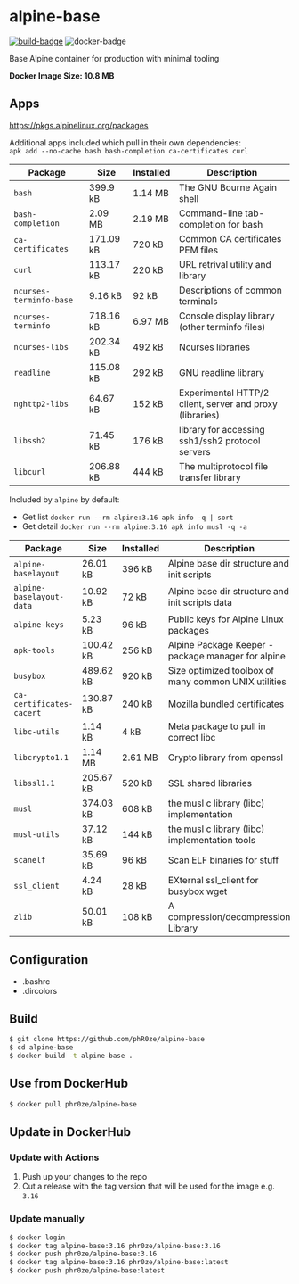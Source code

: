alpine-base
====================================================================================================
[![build-badge](https://github.com/phR0ze/alpine-base/workflows/Build%20Docker%20Image/badge.svg)](https://github.com/phR0ze/alpine-base/actions)
![docker-badge](https://img.shields.io/docker/v/phr0ze/alpine-base?label=Docker%20Image)

Base Alpine container for production with minimal tooling

**Docker Image Size: 10.8 MB**

## Apps
https://pkgs.alpinelinux.org/packages

Additional apps included which pull in their own dependencies:  
`apk add --no-cache bash bash-completion ca-certificates curl`

| Package                   | Size      | Installed | Description
| ------------------------- | --------- | --------- | ------------------------------------------
| `bash`                    | 399.9 kB  | 1.14 MB   | The GNU Bourne Again shell
| `bash-completion`         | 2.09 MB   | 2.19 MB   | Command-line tab-completion for bash
| `ca-certificates`         | 171.09 kB | 720 kB    | Common CA certificates PEM files
| `curl`                    | 113.17 kB | 220 kB    | URL retrival utility and library
| `ncurses-terminfo-base`   | 9.16 kB   | 92 kB     | Descriptions of common terminals
| `ncurses-terminfo`        | 718.16 kB | 6.97 MB   | Console display library (other terminfo files)
| `ncurses-libs`            | 202.34 kB | 492 kB    | Ncurses libraries
| `readline`                | 115.08 kB | 292 kB    | GNU readline library
| `nghttp2-libs`            | 64.67 kB  | 152 kB    | Experimental HTTP/2 client, server and proxy (libraries)
| `libssh2`                 | 71.45 kB  | 176 kB    | library for accessing ssh1/ssh2 protocol servers
| `libcurl`                 | 206.88 kB | 444 kB    | The multiprotocol file transfer library

Included by `alpine` by default:
* Get list `docker run --rm alpine:3.16 apk info -q | sort`
* Get detail `docker run --rm alpine:3.16 apk info musl -q -a`

| Package                   | Size      | Installed | Description
| ------------------------- | --------- | --------- | ------------------------------------------
| `alpine-baselayout`       | 26.01 kB  | 396 kB    | Alpine base dir structure and init scripts
| `alpine-baselayout-data`  | 10.92 kB  | 72 kB     | Alpine base dir structure and init scripts data
| `alpine-keys`             | 5.23 kB   | 96 kB     | Public keys for Alpine Linux packages
| `apk-tools`               | 100.42 kB | 256 kB    | Alpine Package Keeper - package manager for alpine
| `busybox`                 | 489.62 kB | 920 kB    | Size optimized toolbox of many common UNIX utilities
| `ca-certificates-cacert`  | 130.87 kB | 240 kB    | Mozilla bundled certificates
| `libc-utils`              | 1.14 kB   | 4 kB      | Meta package to pull in correct libc
| `libcrypto1.1`            | 1.14 MB   | 2.61 MB   | Crypto library from openssl
| `libssl1.1`               | 205.67 kB | 520 kB    | SSL shared libraries
| `musl`                    | 374.03 kB | 608 kB    | the musl c library (libc) implementation
| `musl-utils`              | 37.12 kB  | 144 kB    | the musl c library (libc) implementation tools
| `scanelf`                 | 35.69 kB  | 96 kB     | Scan ELF binaries for stuff
| `ssl_client`              | 4.24 kB   | 28 kB     | EXternal ssl_client for busybox wget
| `zlib`                    | 50.01 kB  | 108 kB    | A compression/decompression Library

## Configuration
* .bashrc
* .dircolors

## Build
```bash
$ git clone https://github.com/phR0ze/alpine-base
$ cd alpine-base
$ docker build -t alpine-base .
```

## Use from DockerHub
```bash
$ docker pull phr0ze/alpine-base
```

## Update in DockerHub

### Update with Actions
1. Push up your changes to the repo
2. Cut a release with the tag version that will be used for the image e.g. `3.16`

### Update manually
```bash
$ docker login
$ docker tag alpine-base:3.16 phr0ze/alpine-base:3.16
$ docker push phr0ze/alpine-base:3.16
$ docker tag alpine-base:3.16 phr0ze/alpine-base:latest
$ docker push phr0ze/alpine-base:latest
```
